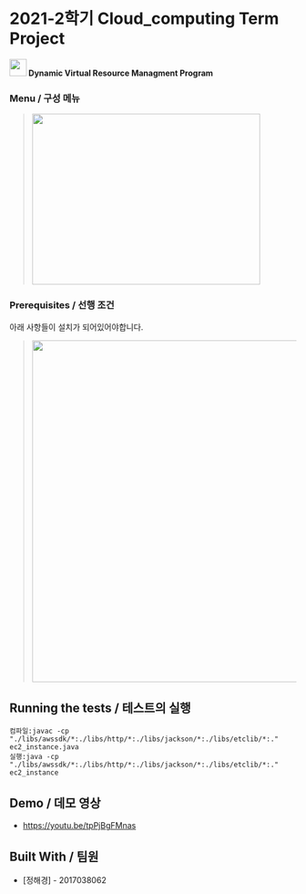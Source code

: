 # 2021-2학기 Cloud_computing Term Project

**<img src="https://user-images.githubusercontent.com/48480825/144753021-7b101ab9-f92a-4496-9392-c2558956f825.png"  width="30" height="30">
 Dynamic Virtual Resource Managment Program**  


### Menu / 구성 메뉴
><img src="https://user-images.githubusercontent.com/48480825/144752918-409d644d-77fe-43cf-9789-345087c182e4.png"  width="400" height="300">

### Prerequisites / 선행 조건


아래 사항들이 설치가 되어있어야합니다.

><img src="https://user-images.githubusercontent.com/48480825/144752622-ed99d156-8d2c-44b8-b80e-c0cf584319b7.JPG"  width="600" height="600">


## Running the tests / 테스트의 실행

```
컴파일:javac -cp "./libs/awssdk/*:./libs/http/*:./libs/jackson/*:./libs/etclib/*:." ec2_instance.java
실행:java -cp "./libs/awssdk/*:./libs/http/*:./libs/jackson/*:./libs/etclib/*:." ec2_instance
```
## Demo / 데모 영상

* https://youtu.be/tpPjBgFMnas
 
## Built With / 팀원

* [정해경] - 2017038062





